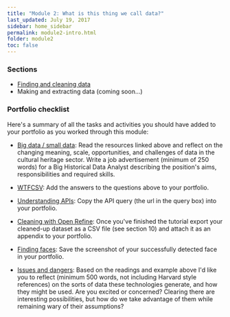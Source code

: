 ```yaml
---
title: "Module 2: What is this thing we call data?"
last_updated: July 19, 2017
sidebar: home_sidebar
permalink: module2-intro.html
folder: module2
toc: false
---
```


### Sections

* [Finding and cleaning data](module2-finding-cleaning.html)
* Making and extracting data (coming soon...)


### Portfolio checklist

Here's a summary of all the tasks and activities you should have added to your portfolio as you worked through this module:

* [Big data / small data](module2-finding-cleaning.html#big-data--small-data): Read the resources linked above and reflect on the changing meaning, scale, opportunities, and challenges of data in the cultural heritage sector. Write a job advertisement (minimum of 250 words) for a Big Historical Data Analyst describing the position's aims, responsibilities and required skills.

* [WTFCSV](module2-finding-cleaning.html#wtfcsv): Add the answers to the questions above to your portfolio.

* [Understanding APIs](module2-finding-cleaning.html#understanding-apis): Copy the API query (the url in the query box) into your portfolio.

* [Cleaning with Open Refine](module2-finding-cleaning.html#cleaning-data): Once you've finished the tutorial export your cleaned-up dataset as a CSV file (see section 10) and attach it as an appendix to your portfolio.

* [Finding faces](module2-making-extracting.html#finding-faces): Save the screenshot of your successfully detected face in your portfolio.

* [Issues and dangers](module2-making-extracting.html#issues-and-dangers): Based on the readings and example above I'd like you to reflect (minimum 500 words, not including Harvard style references) on the sorts of data these technologies generate, and how they might be used. Are you excited or concerned? Clearing there are interesting possibilities, but how do we take advantage of them while remaining wary of their assumptions?




